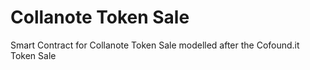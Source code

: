 # Collanote Token Sale
Smart Contract for Collanote Token Sale modelled after the Cofound.it Token Sale

